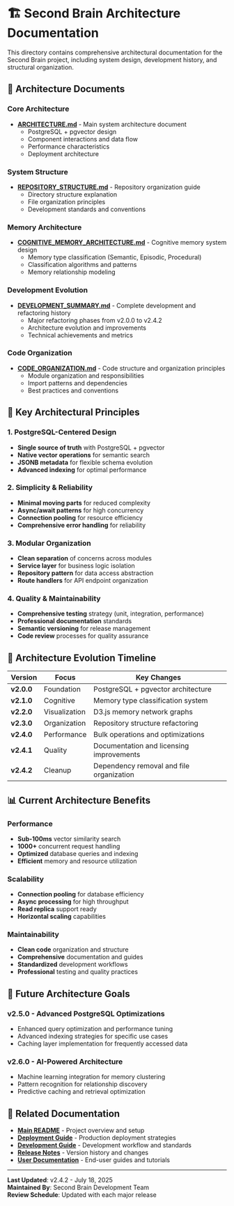 # 🏗️ Second Brain Architecture Documentation

This directory contains comprehensive architectural documentation for the Second Brain project, including system design, development history, and structural organization.

## 📁 Architecture Documents

### Core Architecture
- **[ARCHITECTURE.md](../ARCHITECTURE.md)** - Main system architecture document
  - PostgreSQL + pgvector design
  - Component interactions and data flow
  - Performance characteristics
  - Deployment architecture

### System Structure
- **[REPOSITORY_STRUCTURE.md](REPOSITORY_STRUCTURE.md)** - Repository organization guide
  - Directory structure explanation
  - File organization principles
  - Development standards and conventions

### Memory Architecture
- **[COGNITIVE_MEMORY_ARCHITECTURE.md](COGNITIVE_MEMORY_ARCHITECTURE.md)** - Cognitive memory system design
  - Memory type classification (Semantic, Episodic, Procedural)
  - Classification algorithms and patterns
  - Memory relationship modeling

### Development Evolution
- **[DEVELOPMENT_SUMMARY.md](DEVELOPMENT_SUMMARY.md)** - Complete development and refactoring history
  - Major refactoring phases from v2.0.0 to v2.4.2
  - Architecture evolution and improvements
  - Technical achievements and metrics

### Code Organization
- **[CODE_ORGANIZATION.md](CODE_ORGANIZATION.md)** - Code structure and organization principles
  - Module organization and responsibilities
  - Import patterns and dependencies
  - Best practices and conventions

## 🎯 Key Architectural Principles

### 1. PostgreSQL-Centered Design
- **Single source of truth** with PostgreSQL + pgvector
- **Native vector operations** for semantic search
- **JSONB metadata** for flexible schema evolution
- **Advanced indexing** for optimal performance

### 2. Simplicity & Reliability
- **Minimal moving parts** for reduced complexity
- **Async/await patterns** for high concurrency
- **Connection pooling** for resource efficiency
- **Comprehensive error handling** for reliability

### 3. Modular Organization
- **Clean separation** of concerns across modules
- **Service layer** for business logic isolation
- **Repository pattern** for data access abstraction
- **Route handlers** for API endpoint organization

### 4. Quality & Maintainability
- **Comprehensive testing** strategy (unit, integration, performance)
- **Professional documentation** standards
- **Semantic versioning** for release management
- **Code review** processes for quality assurance

## 🔄 Architecture Evolution Timeline

| Version | Focus | Key Changes |
|---------|-------|-------------|
| **v2.0.0** | Foundation | PostgreSQL + pgvector architecture |
| **v2.1.0** | Cognitive | Memory type classification system |
| **v2.2.0** | Visualization | D3.js memory network graphs |
| **v2.3.0** | Organization | Repository structure refactoring |
| **v2.4.0** | Performance | Bulk operations and optimizations |
| **v2.4.1** | Quality | Documentation and licensing improvements |
| **v2.4.2** | Cleanup | Dependency removal and file organization |

## 📊 Current Architecture Benefits

### Performance
- **Sub-100ms** vector similarity search
- **1000+** concurrent request handling
- **Optimized** database queries and indexing
- **Efficient** memory and resource utilization

### Scalability
- **Connection pooling** for database efficiency
- **Async processing** for high throughput
- **Read replica** support ready
- **Horizontal scaling** capabilities

### Maintainability
- **Clean code** organization and structure
- **Comprehensive** documentation and guides
- **Standardized** development workflows
- **Professional** testing and quality practices

## 🚀 Future Architecture Goals

### v2.5.0 - Advanced PostgreSQL Optimizations
- Enhanced query optimization and performance tuning
- Advanced indexing strategies for specific use cases
- Caching layer implementation for frequently accessed data

### v2.6.0 - AI-Powered Architecture
- Machine learning integration for memory clustering
- Pattern recognition for relationship discovery
- Predictive caching and retrieval optimization

## 📖 Related Documentation

- **[Main README](../../README.md)** - Project overview and setup
- **[Deployment Guide](../deployment/)** - Production deployment strategies
- **[Development Guide](../development/)** - Development workflow and standards
- **[Release Notes](../releases/)** - Version history and changes
- **[User Documentation](../user/)** - End-user guides and tutorials

---

**Last Updated**: v2.4.2 - July 18, 2025  
**Maintained By**: Second Brain Development Team  
**Review Schedule**: Updated with each major release
